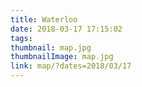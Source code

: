 ```yaml
---
title: Waterloo
date: 2018-03-17 17:15:02
tags:
thumbnail: map.jpg
thumbnailImage: map.jpg
link: map/?dates=2018/03/17
---
```

<!-- excerpt -->
